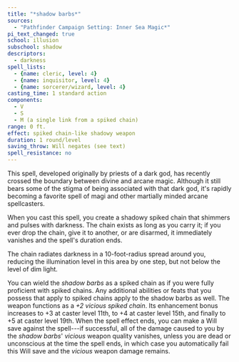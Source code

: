 ```yaml
---
title: "*shadow barbs*"
sources:
  - "Pathfinder Campaign Setting: Inner Sea Magic*"
pi_text_changed: true
school: illusion
subschool: shadow
descriptors:
  - darkness
spell_lists:
  - {name: cleric, level: 4}
  - {name: inquisitor, level: 4}
  - {name: sorcerer/wizard, level: 4}
casting_time: 1 standard action
components:
  - V
  - S
  - M (a single link from a spiked chain)
range: 0 ft.
effect: spiked chain-like shadowy weapon
duration: 1 round/level
saving_throw: Will negates (see text)
spell_resistance: no
---
```


This spell, developed originally by priests of a dark god, has recently crossed the boundary between divine and arcane magic. Although it still bears some of the stigma of being associated with that dark god, it's rapidly becoming a favorite spell of magi and other martially minded arcane spellcasters.

When you cast this spell, you create a shadowy spiked chain that shimmers and pulses with darkness. The chain exists as long as you carry it; if you ever drop the chain, give it to another, or are disarmed, it immediately vanishes and the spell's duration ends.

The chain radiates darkness in a 10-foot-radius spread around you, reducing the illumination level in this area by one step, but not below the level of dim light.

You can wield the *shadow barbs* as a spiked chain as if you were fully proficient with spiked chains. Any additional abilities or feats that you possess that apply to spiked chains apply to the shadow barbs as well. The weapon functions as a *+2 vicious spiked chain*. Its enhancement bonus increases to +3 at caster level 11th, to +4 at caster level 15th, and finally to +5 at caster level 19th. When the spell effect ends, you can make a Will save against the spell---if successful, all of the damage caused to you by the *shadow barbs*' *vicious* weapon quality vanishes, unless you are dead or unconscious at the time the spell ends, in which case you automatically fail this Will save and the *vicious* weapon damage remains.
